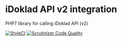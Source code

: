 # iDoklad API v2 integration

PHP7 library for calling iDoklad API (v2)

[![StyleCI](https://styleci.io/repos/94907919/shield?branch=master)](https://styleci.io/repos/94907919)
[![Scrutinizer Code Quality](https://scrutinizer-ci.com/g/Fousky/iDoklad/badges/quality-score.png?b=master)](https://scrutinizer-ci.com/g/Fousky/iDoklad/?branch=master)
